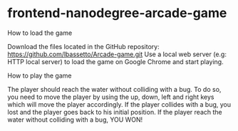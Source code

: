 frontend-nanodegree-arcade-game
===============================

How to load the game

Download the files located in the GitHub repository:
https://github.com/lbassetto/Arcade-game.git
Use a local web server (e.g: HTTP local server) to load the game on Google Chrome
and start playing.


How to play the game

The player should reach the water without colliding with a bug.
To do so, you need to move the player by using the up, down, left and right keys
which will move the player accordingly.
If the player collides with a bug, you lost and the player goes back to his
initial position.
If the player reach the water without colliding with a bug, YOU WON!
